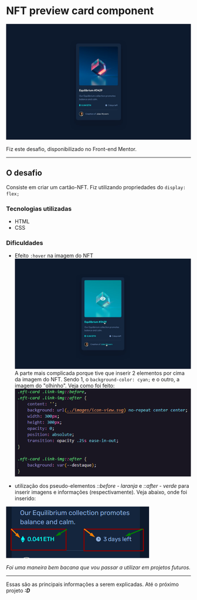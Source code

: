 # NFT preview card component

![projeto pronto](./src/design/desktop-design.jpg)

Fiz este desafio, disponibilizado no Front-end Mentor.

----

## O desafio

Consiste em criar um cartão-NFT. Fiz utilizando propriedades do `display: flex;`

### Tecnologias utilizadas
- HTML
- CSS

### Dificuldades
- Efeito `:hover` na imagem do NFT
![Efeito hover com pseudo-elemento](./src/design/active-states.jpg)
A parte mais complicada porque tive que inserir 2 elementos por cima da imagem do NFT. Sendo 1, o `background-color: cyan;` e o outro, a imagem do "olhinho". Veja como foi feito:
![código pronto](./src/images/explain-readme2.png)


- utilização dos pseudo-elementos *::before - laranja*  e *::after - verde* para inserir imagens e informações (respectivamente). Veja abaixo, onde foi inserido:

![explicação do pseudo-elemento](./src/images/explain-readme.png)

*Foi uma maneira bem bacana que vou passar a utilizar em projetos futuros.*

---
Essas são as principais informações a serem explicadas. Até o próximo projeto ***:D***